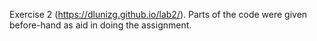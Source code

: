 Exercise 2 (https://dlunizg.github.io/lab2/). Parts of the code were given before-hand as aid in doing the assignment.
